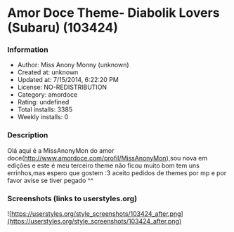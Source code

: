 # Amor Doce Theme- Diabolik Lovers (Subaru) (103424)

### Information
- Author: Miss Anony Monny (unknown)
- Created at: unknown
- Updated at: 7/15/2014, 6:22:20 PM
- License: NO-REDISTRIBUTION
- Category: amordoce
- Rating: undefined
- Total installs: 3385
- Weekly installs: 0


### Description
Olá aqui é a MissAnonyMon do amor doce(http://www.amordoce.com/profil/MissAnonyMon),sou nova em edições e este é meu terceiro theme não ficou muito bom tem uns errinhos,mas espero que gostem :3 aceito pedidos de themes por mp e por favor avise se tiver pegado ^^


### Screenshots (links to userstyles.org)
![https://userstyles.org/style_screenshots/103424_after.png](https://userstyles.org/style_screenshots/103424_after.png)



